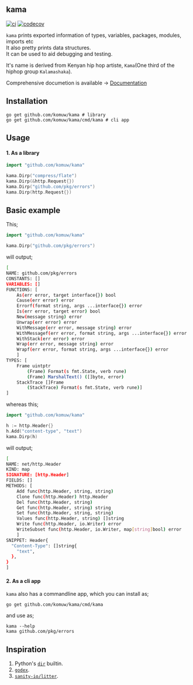 ## kama          

[![ci](https://github.com/komuw/kama/workflows/kama%20ci/badge.svg)](https://github.com/komuw/kama/actions)
[![codecov](https://codecov.io/gh/komuw/kama/branch/master/graph/badge.svg)](https://codecov.io/gh/komuw/kama)


`kama` prints exported information of types, variables, packages, modules, imports etc     
It also pretty prints data structures.    
It can be used to aid debugging and testing.        

It's name is derived from Kenyan hip hop artiste, `Kama`(One third of the hiphop group `Kalamashaka`).                               

Comprehensive documetion is available -> [Documentation](https://pkg.go.dev/github.com/komuw/kama)


## Installation

```shell
go get github.com/komuw/kama # library
go get github.com/komuw/kama/cmd/kama # cli app
```           


## Usage

#### 1. As a library

```go
import "github.com/komuw/kama"

kama.Dirp("compress/flate")
kama.Dirp(&http.Request{})
kama.Dirp("github.com/pkg/errors")
kama.Dirp(http.Request{})
```

## Basic example
This;   
```go
import "github.com/komuw/kama"

kama.Dirp("github.com/pkg/errors")
```
will output;   
```bash
[
NAME: github.com/pkg/errors
CONSTANTS: []
VARIABLES: []
FUNCTIONS: [
	As(err error, target interface{}) bool
	Cause(err error) error
	Errorf(format string, args ...interface{}) error
	Is(err error, target error) bool
	New(message string) error
	Unwrap(err error) error
	WithMessage(err error, message string) error
	WithMessagef(err error, format string, args ...interface{}) error
	WithStack(err error) error
	Wrap(err error, message string) error
	Wrapf(err error, format string, args ...interface{}) error
	]
TYPES: [
	Frame uintptr
		(Frame) Format(s fmt.State, verb rune)
		(Frame) MarshalText() ([]byte, error)
	StackTrace []Frame
		(StackTrace) Format(s fmt.State, verb rune)]
]
```   
   
  
whereas this;   
```go
import "github.com/komuw/kama"

h := http.Header{}
h.Add("content-type", "text")
kama.Dirp(h)
```
will output;  
```bash
[
NAME: net/http.Header
KIND: map
SIGNATURE: [http.Header]
FIELDS: []
METHODS: [
	Add func(http.Header, string, string)
	Clone func(http.Header) http.Header
	Del func(http.Header, string)
	Get func(http.Header, string) string
	Set func(http.Header, string, string)
	Values func(http.Header, string) []string
	Write func(http.Header, io.Writer) error
	WriteSubset func(http.Header, io.Writer, map[string]bool) error
	]
SNIPPET: Header{
  "Content-Type": []string{
    "text",
  },
}
]
```

#### 2. As a cli app    
`kama` also has a commandline app, which you can install as;
```shell
go get github.com/komuw/kama/cmd/kama
```
and use as;
```shell
kama --help
kama github.com/pkg/errors
```


## Inspiration
1. Python's [`dir`](https://docs.python.org/3/library/functions.html#dir) builtin.    
2. [`godex`](https://pkg.go.dev/golang.org/x/tools/cmd/godex).   
3. [`sanity-io/litter`](https://github.com/sanity-io/litter).
